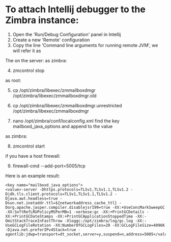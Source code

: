 # To attach Intellij debugger to the Zimbra instance:

1. Open the 'Run/Debug Configuration' panel in Intellij
2. Create a new 'Remote' configuration
3. Copy the line 'Command line arguments for running remote JVM', we will refer it as <intellij options row>

The on the server:
as zimbra:

4. zmcontrol stop

as root:

5. cp /opt/zimbra/libexec/zmmailboxdmgr /opt/zimbra/libexec/zmmailboxdmgr.old 
6. cp /opt/zimbra/libexec/zmmailboxdmgr.unrestricted /opt/zimbra/libexec/zmmailboxdmgr 

7. nano /opt/zimbra/conf/localconfig.xml find the key mailboxd_java_options and append to the value <intellij options row> 

as zimbra:

8. zmcontrol start

if you have a host firewall: 

9. firewall-cmd --add-port=5005/tcp

Here is an example result:

    <key name="mailboxd_java_options">
    <value>-server -Dhttps.protocols=TLSv1,TLSv1.1,TLSv1.2 -Djdk.tls.client.protocols=TLSv1,TLSv1.1,TLSv1.2 -Djava.awt.headless=true -Dsun.net.inetaddr.ttl=${networkaddress_cache_ttl} -Dorg.apache.jasper.compiler.disablejsr199=true -XX:+UseConcMarkSweepGC -XX:SoftRefLRUPolicyMSPerMB=1 -verbose:gc -XX:+PrintGCDetails -XX:+PrintGCDateStamps -XX:+PrintGCApplicationStoppedTime -XX:-OmitStackTraceInFastThrow -Xloggc:/opt/zimbra/log/gc.log -XX:-UseGCLogFileRotation -XX:NumberOfGCLogFiles=20 -XX:GCLogFileSize=4096K -Djava.net.preferIPv4Stack=true -agentlib:jdwp=transport=dt_socket,server=y,suspend=n,address=5005</value>

